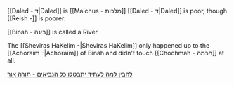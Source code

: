 [[Daled - ד|Daled]] is [[Malchus - מלכות]]
[[Daled - ד|Daled]] is poor, though [[Reish -]] is poorer.

[[Binah - בינה]] is called a River.

The [[Sheviras HaKelim -|Sheviras HaKelim]] only happened up to the [[Achoraim -|Achoraim]] of Binah and didn't touch [[Chochmah - חכמה]] at all.

[להבין למה לעתיד יתבטלו כל הנביאים - תורה אור](https://www.chabad.org/torah-texts/5899266)

